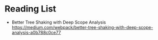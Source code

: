 # Reading List

- Better Tree Shaking with Deep Scope Analysis https://medium.com/webpack/better-tree-shaking-with-deep-scope-analysis-a0b788c0ce77
